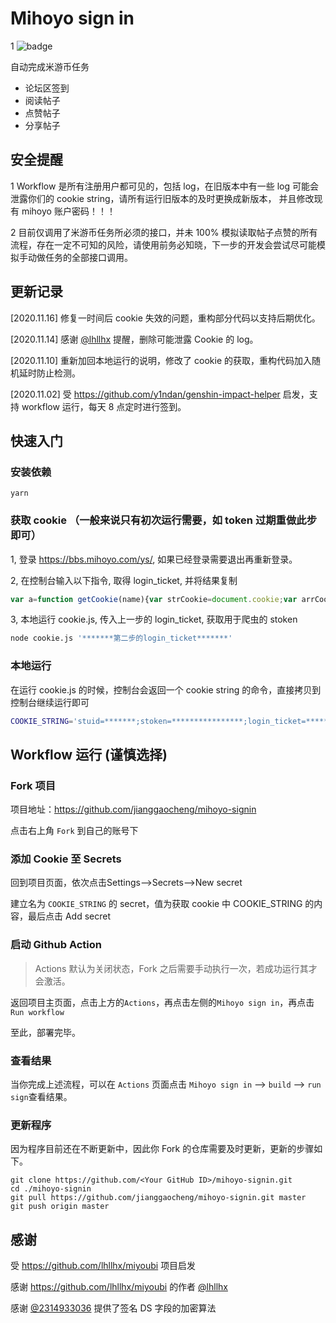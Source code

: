 # Mihoyo sign in
1
![badge](https://github.com/jianggaocheng/mihoyo-signin/workflows/Mihoyo%20SignIn/badge.svg)

自动完成米游币任务
- 论坛区签到
- 阅读帖子
- 点赞帖子
- 分享帖子

## 安全提醒  
1 Workflow 是所有注册用户都可见的，包括 log，在旧版本中有一些 log 可能会泄露你们的 cookie string，请所有运行旧版本的及时更换成新版本，
并且修改现有 mihoyo 账户密码！！！

2 目前仅调用了米游币任务所必须的接口，并未 100% 模拟读取帖子点赞的所有流程，存在一定不可知的风险，请使用前务必知晓，下一步的开发会尝试尽可能模拟手动做任务的全部接口调用。

## 更新记录 
[2020.11.16] 修复一时间后 cookie 失效的问题，重构部分代码以支持后期优化。

[2020.11.14] 感谢 [@lhllhx](https://github.com/lhllhx) 提醒，删除可能泄露 Cookie 的 log。

[2020.11.10] 重新加回本地运行的说明，修改了 cookie 的获取，重构代码加入随机延时防止检测。

[2020.11.02] 受 https://github.com/y1ndan/genshin-impact-helper 启发，支持 workflow 运行，每天 8 点定时进行签到。

## 快速入门

### 安装依赖
```
yarn
```

### 获取 cookie （一般来说只有初次运行需要，如 token 过期重做此步即可）
1, 登录 https://bbs.mihoyo.com/ys/, 如果已经登录需要退出再重新登录。

2, 在控制台输入以下指令, 取得 login_ticket, 并将结果复制
```javascript
var a=function getCookie(name){var strCookie=document.cookie;var arrCookie=strCookie.split("; ");for(var i=0;i<arrCookie.length;i++){var arr=arrCookie[i].split("=");if(arr[0]==name)return arr[1]}return""};console.log(a("login_ticket"));
```

3, 本地运行 cookie.js, 传入上一步的 login_ticket, 获取用于爬虫的 stoken
```bash
node cookie.js '*******第二步的login_ticket*******'
```

### 本地运行
在运行 cookie.js 的时候，控制台会返回一个 cookie string 的命令，直接拷贝到控制台继续运行即可
```bash
COOKIE_STRING='stuid=*******;stoken=****************;login_ticket=********************;' node index.js
```

## Workflow 运行 (谨慎选择)
### Fork 项目  

项目地址：https://github.com/jianggaocheng/mihoyo-signin  

点击右上角 `Fork` 到自己的账号下

### 添加 Cookie 至 Secrets
回到项目页面，依次点击Settings-->Secrets-->New secret

建立名为 `COOKIE_STRING` 的 secret，值为获取 cookie 中 COOKIE_STRING 的内容，最后点击 Add secret

### 启动 Github Action

> Actions 默认为关闭状态，Fork 之后需要手动执行一次，若成功运行其才会激活。

返回项目主页面，点击上方的`Actions`，再点击左侧的`Mihoyo sign in`，再点击`Run workflow`

至此，部署完毕。

### 查看结果

当你完成上述流程，可以在 `Actions` 页面点击 `Mihoyo sign in` --> `build` --> `run sign`查看结果。

### 更新程序

因为程序目前还在不断更新中，因此你 Fork 的仓库需要及时更新，更新的步骤如下。

```
git clone https://github.com/<Your GitHub ID>/mihoyo-signin.git
cd ./mihoyo-signin
git pull https://github.com/jianggaocheng/mihoyo-signin.git master
git push origin master
```

## 感谢
受 https://github.com/lhllhx/miyoubi 项目启发  

感谢 https://github.com/lhllhx/miyoubi 的作者 [@lhllhx](https://github.com/lhllhx)  

感谢 [@2314933036](https://github.com/2314933036) 提供了签名 DS 字段的加密算法  
